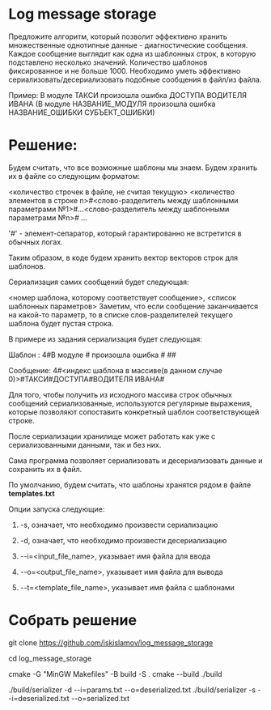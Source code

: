 # Log message storage

Предложите алгоритм, который позволит эффективно хранить множественные однотипные данные - диагностические сообщения. 
Каждое сообщение выглядит как одна из шаблонных строк, в которую подставлено несколько значений. 
Количество шаблонов фиксированное и не больше 1000. 
Необходимо уметь эффективно сериализовать/десериализовать подобные сообщения в файл/из файла.

Пример: В модуле ТАКСИ произошла ошибка ДОСТУПА ВОДИТЕЛЯ ИВАНА (В модуле НАЗВАНИЕ_МОДУЛЯ произошла ошибка НАЗВАНИЕ_ОШИБКИ СУБЪЕКТ_ОШИБКИ)

# Решение:

Будем считать, что все возможные шаблоны мы знаем. Будем хранить их в файле со следующим форматом:

<количество строчек в файле, не считая текущую>
<количество элементов в строке n>#<слово-разделитель между шаблонными параметрами №1>#...<слово-разделитель между шаблонными параметрами №n>#
...

'#' - элемент-сепаратор, который гарантированно не встретится в обычных логах.

Таким образом, в коде будем хранить вектор векторов строк для шаблонов.

Сериализация самих сообщений будет следующая:

<номер шаблона, которому соответствует сообщение>, <список шаблонных параметров>
Заметим, что если сообщение заканчивается на какой-то параметр, то в списке слов-разделителей текущего шаблона будет пустая строка.

В примере из задания сериализация будет следующая:

Шаблон : 4#В модуле # произошла ошибка # ##

Сообщение: 4#<индекс шаблона в массиве(в данном случае 0)>#ТАКСИ#ДОСТУПА#ВОДИТЕЛЯ ИВАНА#

Для того, чтобы получить из исходного массива строк обычных сообщений сериализованные, используются регулярные выражения, которые позволяют сопоставить конкретный шаблон соответствующей строке.

После сериализации хранилище может работать как уже с сериализованными данными, так и без них.

Сама программа позволяет сериализовать и десериализовать данные и сохранить их в файл.

По умолчанию, будем считать, что шаблоны хранятся рядом в файле **templates.txt**

Опции запуска следующие:

1) -s, означает, что необходимо произвести сериализацию

2) -d, означает, что необходимо произвести десериализацию

3) --i=<input_file_name>, указывает имя файла для ввода

3) --o=<output_file_name>, указывает имя файла для вывода

4) --t=<template_file_name>, указывает имя файла с шаблонами


# Собрать решение

git clone https://github.com/iskislamov/log_message_storage

cd log_message_storage

cmake -G "MinGW Makefiles" -B build -S .
cmake --build ./build

./build/serializer -d --i=params.txt --o=deserialized.txt
./build/serializer -s --i=deserialized.txt --o=serialized.txt
